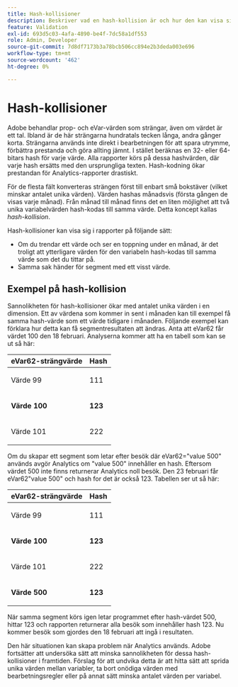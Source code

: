 ```yaml
---
title: Hash-kollisioner
description: Beskriver vad en hash-kollision är och hur den kan visa sig.
feature: Validation
exl-id: 693d5c03-4afa-4890-be4f-7dc58a1df553
role: Admin, Developer
source-git-commit: 7d8df7173b3a78bcb506cc894e2b3deda003e696
workflow-type: tm+mt
source-wordcount: '462'
ht-degree: 0%

---
```


# Hash-kollisioner

Adobe behandlar prop- och eVar-värden som strängar, även om värdet är ett tal. Ibland är de här strängarna hundratals tecken långa, andra gånger korta. Strängarna används inte direkt i bearbetningen för att spara utrymme, förbättra prestanda och göra allting jämnt. I stället beräknas en 32- eller 64-bitars hash för varje värde. Alla rapporter körs på dessa hashvärden, där varje hash ersätts med den ursprungliga texten. Hash-kodning ökar prestandan för Analytics-rapporter drastiskt.

För de flesta fält konverteras strängen först till enbart små bokstäver (vilket minskar antalet unika värden). Värden hashas månadsvis (första gången de visas varje månad). Från månad till månad finns det en liten möjlighet att två unika variabelvärden hash-kodas till samma värde. Detta koncept kallas *hash-kollision*.

Hash-kollisioner kan visa sig i rapporter på följande sätt:

* Om du trendar ett värde och ser en toppning under en månad, är det troligt att ytterligare värden för den variabeln hash-kodas till samma värde som det du tittar på.
* Samma sak händer för segment med ett visst värde.

## Exempel på hash-kollision

Sannolikheten för hash-kollisioner ökar med antalet unika värden i en dimension. Ett av värdena som kommer in sent i månaden kan till exempel få samma hash-värde som ett värde tidigare i månaden. Följande exempel kan förklara hur detta kan få segmentresultaten att ändras. Anta att eVar62 får värdet 100 den 18 februari. Analyserna kommer att ha en tabell som kan se ut så här:

<table id="table_6A49D1D5932E485DB2083154897E5074"> 
 <thead> 
  <tr> 
   <th colname="col1" class="entry"> eVar62-strängvärde </th> 
   <th colname="col2" class="entry"> Hash </th> 
  </tr> 
 </thead>
 <tbody> 
  <tr> 
   <td colname="col1"> <p> Värde 99 </p> </td> 
   <td colname="col2"> <p> 111 </p> </td> 
  </tr> 
  <tr> 
   <td colname="col1"> <p> <b> Värde 100</b> </p> </td> 
   <td colname="col2"> <p> <b> 123</b> </p> </td> 
  </tr> 
  <tr> 
   <td colname="col1"> <p> Värde 101 </p> </td> 
   <td colname="col2"> <p> 222 </p> </td> 
  </tr> 
 </tbody> 
</table>

Om du skapar ett segment som letar efter besök där eVar62=&quot;value 500&quot; används avgör Analytics om &quot;value 500&quot; innehåller en hash. Eftersom värdet 500 inte finns returnerar Analytics noll besök. Den 23 februari får eVar62&quot;value 500&quot; och hash for det är också 123. Tabellen ser ut så här:

<table id="table_5FCF0BCDA5E740CCA266A822D9084C49"> 
 <thead> 
  <tr> 
   <th colname="col1" class="entry"> eVar62-strängvärde </th> 
   <th colname="col2" class="entry"> Hash </th> 
  </tr> 
 </thead>
 <tbody> 
  <tr> 
   <td colname="col1"> <p> Värde 99 </p> </td> 
   <td colname="col2"> <p> 111 </p> </td> 
  </tr> 
  <tr> 
   <td colname="col1"> <p> <b> Värde 100</b> </p> </td> 
   <td colname="col2"> <p> <b> 123</b> </p> </td> 
  </tr> 
  <tr> 
   <td colname="col1"> <p> Värde 101 </p> </td> 
   <td colname="col2"> <p> 222 </p> </td> 
  </tr> 
  <tr> 
   <td colname="col1"> <p> <b> Värde 500</b> </p> </td> 
   <td colname="col2"> <p> <b> 123</b> </p> </td> 
  </tr> 
 </tbody> 
</table>

När samma segment körs igen letar programmet efter hash-värdet 500, hittar 123 och rapporten returnerar alla besök som innehåller hash 123. Nu kommer besök som gjordes den 18 februari att ingå i resultaten.

Den här situationen kan skapa problem när Analytics används. Adobe fortsätter att undersöka sätt att minska sannolikheten för dessa hash-kollisioner i framtiden. Förslag för att undvika detta är att hitta sätt att sprida unika värden mellan variabler, ta bort onödiga värden med bearbetningsregler eller på annat sätt minska antalet värden per variabel.
